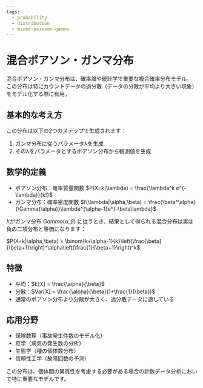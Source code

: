 ```yaml
---
tags:
  - probability
  - distribution
  - mixed-poisson-gamma
---
```

# 混合ポアソン・ガンマ分布

混合ポアソン・ガンマ分布は、確率論や統計学で重要な複合確率分布モデル。
この分布は特にカウントデータの過分散（データの分散が平均より大きい現象）をモデル化する際に有用。

## 基本的な考え方

この分布は以下の2つのステップで生成されます：

1. ガンマ分布に従うパラメータλを生成
2. そのλをパラメータとするポアソン分布から観測値を生成

## 数学的定義

- ポアソン分布：確率質量関数 $P(X=k|\lambda) = \frac{\lambda^k e^{-\lambda}}{k!}$
- ガンマ分布：確率密度関数 $f(\lambda|\alpha,\beta) = \frac{\beta^\alpha}{\Gamma(\alpha)}\lambda^{\alpha-1}e^{-\beta\lambda}$

λがガンマ分布 $Gamma(\alpha,\beta)$ に従うとき、結果として得られる混合分布は実は負の二項分布と等価になります：

$P(X=k|\alpha,\beta) = \binom{k+\alpha-1}{k}\left(\frac{\beta}{\beta+1}\right)^\alpha\left(\frac{1}{\beta+1}\right)^k$

## 特徴

- 平均：$E[X] = \frac{\alpha}{\beta}$
- 分散：$Var[X] = \frac{\alpha}{\beta}(1+\frac{1}{\beta})$
- 通常のポアソン分布より分散が大きく、過分散データに適している

## 応用分野

- 保険数理（事故発生件数のモデル化）
- 疫学（病気の発生数の分析）
- 生態学（種の個体数分布）
- 信頼性工学（故障回数の予測）

この分布は、個体間の異質性を考慮する必要がある場合の計数データ分析において特に重要なモデルです。